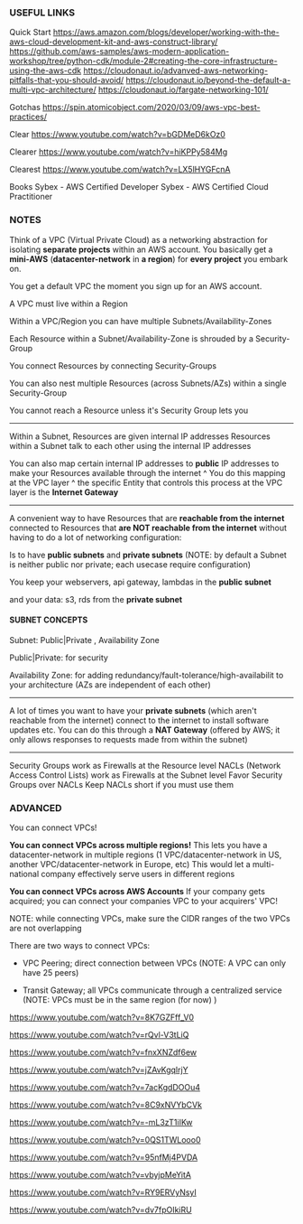 
### USEFUL LINKS

Quick Start
https://aws.amazon.com/blogs/developer/working-with-the-aws-cloud-development-kit-and-aws-construct-library/
https://github.com/aws-samples/aws-modern-application-workshop/tree/python-cdk/module-2#creating-the-core-infrastructure-using-the-aws-cdk
https://cloudonaut.io/advanved-aws-networking-pitfalls-that-you-should-avoid/
https://cloudonaut.io/beyond-the-default-a-multi-vpc-architecture/
https://cloudonaut.io/fargate-networking-101/

Gotchas
https://spin.atomicobject.com/2020/03/09/aws-vpc-best-practices/

Clear
https://www.youtube.com/watch?v=bGDMeD6kOz0

Clearer
https://www.youtube.com/watch?v=hiKPPy584Mg

Clearest
https://www.youtube.com/watch?v=LX5lHYGFcnA

Books
Sybex - AWS Certified Developer
Sybex - AWS Certified Cloud Practitioner

### NOTES

Think of a VPC (Virtual Private Cloud) as a networking abstraction for isolating
**separate projects** within an AWS account. You basically get a
**mini-AWS** (**datacenter-network** in **a region**) for **every project** you embark on.

You get a default VPC the moment you sign up for an AWS account.

A VPC must live within a Region

Within a VPC/Region you can have multiple Subnets/Availability-Zones

Each Resource within a Subnet/Availability-Zone is shrouded by a Security-Group

You connect Resources by connecting Security-Groups

You can also nest multiple Resources (across Subnets/AZs) within a single Security-Group

You cannot reach a Resource unless it's Security Group lets you

---

Within a Subnet, Resources are given internal IP addresses
Resources within a Subnet talk to each other using the internal IP addresses

You can also map certain internal IP addresses to **public** IP addresses
to make your Resources available through the internet
^ You do this mapping at the VPC layer
^ the specific Entity that controls this process at the VPC layer is the **Internet Gateway**

---

A convenient way to have Resources that are **reachable from the internet**
connected to Resources that **are NOT reachable from the internet**
without having to do a lot of networking configuration:

Is to have **public subnets** and **private subnets**
(NOTE: by default a Subnet is neither public nor private; each usecase require configuration)

You keep your webservers, api gateway, lambdas in the **public subnet**

and your data: s3, rds from the **private subnet**

#### SUBNET CONCEPTS

Subnet: Public|Private , Availability Zone

Public|Private: for security

Availability Zone: for adding redundancy/fault-tolerance/high-availabilit
to your architecture (AZs are independent of each other)

---

A lot of times you want to have your **private subnets** (which aren't reachable from the internet)
connect to the internet to install software updates etc.
You can do this through a **NAT Gateway** (offered by AWS; it only allows responses to requests made from within the subnet)

---

Security Groups work as Firewalls at the Resource level
NACLs (Network Access Control Lists) work as Firewalls at the Subnet level
Favor Security Groups over NACLs
Keep NACLs short if you must use them

### ADVANCED

You can connect VPCs!

**You can connect VPCs across multiple regions!**
This lets you have a datacenter-network in multiple regions
(1 VPC/datacenter-network in US, another VPC/datacenter-network in Europe, etc)
This would let a multi-national company effectively serve users in different regions

**You can connect VPCs across AWS Accounts**
If your company gets acquired; you can connect your companies VPC to your acquirers' VPC!

NOTE: while connecting VPCs, make sure the CIDR ranges of the two VPCs are not overlapping

There are two ways to connect VPCs:

- VPC Peering; direct connection between VPCs (NOTE: A VPC can only have 25 peers)

- Transit Gateway; all VPCs communicate through a centralized service (NOTE: VPCs must be in the same region (for now) )

https://www.youtube.com/watch?v=8K7GZFff_V0

https://www.youtube.com/watch?v=rQvl-V3tLiQ

https://www.youtube.com/watch?v=fnxXNZdf6ew

https://www.youtube.com/watch?v=jZAvKgqlrjY

https://www.youtube.com/watch?v=7acKgdDOOu4

https://www.youtube.com/watch?v=8C9xNVYbCVk

https://www.youtube.com/watch?v=-mL3zT1iIKw

https://www.youtube.com/watch?v=0QS1TWLooo0

https://www.youtube.com/watch?v=95nfMj4PVDA

https://www.youtube.com/watch?v=vbyjpMeYitA

https://www.youtube.com/watch?v=RY9ERVyNsyI

https://www.youtube.com/watch?v=dv7fpOIkiRU
